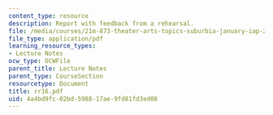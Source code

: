 ```yaml
---
content_type: resource
description: Report with feedback from a rehearsal.
file: /media/courses/21m-873-theater-arts-topics-suburbia-january-iap-2008/4a4bd9fc02bd598817ae9fd81fd3ed08_rr16.pdf
file_type: application/pdf
learning_resource_types:
- Lecture Notes
ocw_type: OCWFile
parent_title: Lecture Notes
parent_type: CourseSection
resourcetype: Document
title: rr16.pdf
uid: 4a4bd9fc-02bd-5988-17ae-9fd81fd3ed08
---
```

